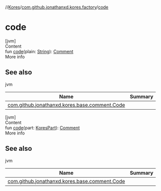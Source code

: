 //[Kores](../index.md)/[com.github.jonathanxd.kores.factory](index.md)/[code](code.md)



# code  
[jvm]  
Content  
fun [code](code.md)(plain: [String](https://kotlinlang.org/api/latest/jvm/stdlib/kotlin/-string/index.html)): [Comment](../com.github.jonathanxd.kores.base.comment/-comment/index.md)  
More info  


## See also  
  
jvm  
  
|  Name|  Summary| 
|---|---|
| <a name="com.github.jonathanxd.kores.factory//code/#kotlin.String/PointingToDeclaration/"></a>[com.github.jonathanxd.kores.base.comment.Code](../com.github.jonathanxd.kores.base.comment/-code/index.md)| <a name="com.github.jonathanxd.kores.factory//code/#kotlin.String/PointingToDeclaration/"></a>
  
  


[jvm]  
Content  
fun [code](code.md)(part: [KoresPart](../com.github.jonathanxd.kores/-kores-part/index.md)): [Comment](../com.github.jonathanxd.kores.base.comment/-comment/index.md)  
More info  


## See also  
  
jvm  
  
|  Name|  Summary| 
|---|---|
| <a name="com.github.jonathanxd.kores.factory//code/#com.github.jonathanxd.kores.KoresPart/PointingToDeclaration/"></a>[com.github.jonathanxd.kores.base.comment.Code](../com.github.jonathanxd.kores.base.comment/-code/index.md)| <a name="com.github.jonathanxd.kores.factory//code/#com.github.jonathanxd.kores.KoresPart/PointingToDeclaration/"></a>
  
  



